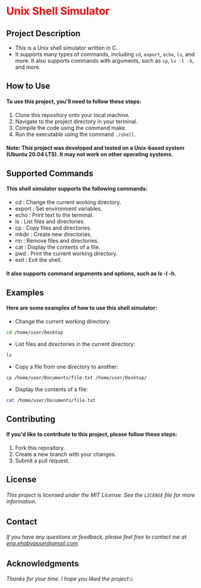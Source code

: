 <h1 style="color:red">Unix Shell Simulator</h1>

## Project Description

* This is a Unix shell simulator written in C.
* It supports many types of commands, including `cd`, `export`, `echo`, `ls`, and more. It also supports commands with arguments, such as `cp`, `ls -l -h`, and more.

## How to Use

#### To use this project, you'll need to follow these steps:

1. Clone this repository onto your local machine.
2. Navigate to the project directory in your terminal.
3. Compile the code using the command make.
4. Run the executable using the command `./shell`.

#### Note: This project was developed and tested on a Unix-based system (Ubuntu 20.04 LTS). It may not work on other operating systems.


## Supported Commands

#### This shell simulator supports the following commands:

* cd : Change the current working directory.
* export : Set environment variables.
* echo : Print text to the terminal.
* ls : List files and directories.
* cp : Copy files and directories.
* mkdir : Create new directories.
* rm : Remove files and directories.
* cat : Display the contents of a file.
* pwd : Print the current working directory.
* exit : Exit the shell.

#### It also supports command arguments and options, such as ls -l -h.


## Examples

#### Here are some examples of how to use this shell simulator:

* Change the current working directory:
```bash
cd /home/user/Desktop
```

* List files and directories in the current directory:
```bash
ls
```
* Copy a file from one directory to another:
```bash
cp /home/user/Documents/file.txt /home/user/Desktop/
```

* Display the contents of a file:
```bash
cat /home/user/Documents/file.txt
```


## Contributing
#### If you'd like to contribute to this project, please follow these steps:

1. Fork this repository.
2. Create a new branch with your changes.
3. Submit a pull request.


## License

###### This project is licensed under the MIT License. See the `LICENSE` file for more information.


## Contact

###### If you have any questions or feedback, please feel free to contact me at eng.ehabyasser@gmail.com.


## Acknowledgments

###### Thanks for your time. I hope you liked the project:relaxed:
